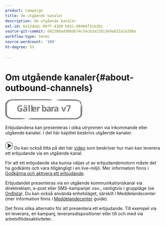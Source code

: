 ```yaml
---
product: campaign
title: Om utgående kanaler
description: Om utgående kanaler
exl-id: 6e32dadc-097f-4380-b931-88468f3cb3b1
source-git-commit: d42389add06db74c54cb3a21813e9a832a2a288a
workflow-type: tm+mt
source-wordcount: '169'
ht-degree: 5%

---
```


# Om utgående kanaler{#about-outbound-channels}

![](../../assets/v7-only.svg)

Erbjudandena kan presenteras i olika utrymmen via inkommande eller utgående kanaler. I det här kapitlet beskrivs utgående kanaler.

![](assets/do-not-localize/how-to-video.png) Du kan också titta på det här [video](https://helpx.adobe.com/campaign/classic/how-to/deliver-an-offer-on-outbound-channel-in-acv6.html?playlist=/ccx/v1/collection/product/campaign/classic/segment/digital-marketers/explevel/intermediate/applaunch/get-started/collection.ccx.js&amp;ref=helpx.adobe.com) som beskriver hur man kan leverera ett erbjudande via en utgående kanal.

För att ett erbjudande ska kunna väljas ut av erbjudandemotorn måste det ha godkänts och vara tillgängligt i en live-miljö. Mer information finns i [Godkänna och aktivera ett erbjudande](../../interaction/using/approving-and-activating-an-offer.md).

Erbjudandet presenteras via en utgående kommunikationskanal via direktreklam, e-post eller SMS-kampanjer osv., vanligtvis i gruppläge (se [Ordlista](../../interaction/using/i-glossary.md)). Du kan också använda enhetsläget, särskilt i Meddelandecenter (mer information finns i [Meddelandecenter](../../message-center/using/about-transactional-messaging.md) guide).

Det finns olika alternativ för att presentera ett erbjudande. Till exempel via en leverans, en kampanj, leveransdispositioner eller till och med via arbetsflödesaktiviteter.
